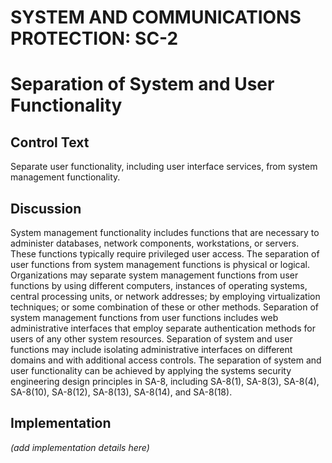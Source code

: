 # SYSTEM AND COMMUNICATIONS PROTECTION: SC-2
# Separation of System and User Functionality

## Control Text

Separate user functionality, including user interface services, from system management functionality.

## Discussion

System management functionality includes functions that are necessary to administer databases, network components, workstations, or servers. These functions typically require privileged user access. The separation of user functions from system management functions is physical or logical. Organizations may separate system management functions from user functions by using different computers, instances of operating systems, central processing units, or network addresses; by employing virtualization techniques; or some combination of these or other methods. Separation of system management functions from user functions includes web administrative interfaces that employ separate authentication methods for users of any other system resources. Separation of system and user functions may include isolating administrative interfaces on different domains and with additional access controls. The separation of system and user functionality can be achieved by applying the systems security engineering design principles in SA-8, including SA-8(1), SA-8(3), SA-8(4), SA-8(10), SA-8(12), SA-8(13), SA-8(14), and SA-8(18).

## Implementation

_(add implementation details here)_